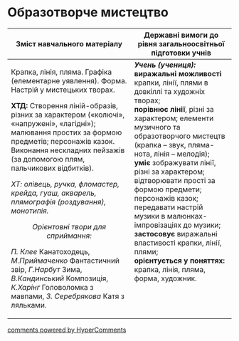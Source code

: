 <div id="hypercomments_widget" class="js-hypercomments-widget invisible"></div>

Образотворче мистецтво
=============================================

<table>
<thead>
  <tr>
    <th width="55%" align="center">Зміст навчального матеріалу</th>
    <th width="45%" align="center">Державні вимоги до рівня загальноосвітньої підготовки учнів</th>
  </tr>
</thead>
<tbody>
  <tr>
    <td width="55%" style="vertical-align:top !important;">
<p>Крапка, лінія, пляма. Графіка (елементарне уявлення). Форма. Настрій у мистецьких творах.</p>    
<p><b>ХТД:</b> Створення  ліній-образів, різних за характером («колючі», «напружені», «лагідні»); малювання простих за формою предметів; персонажів казок. Виконання нескладних пейзажів (за допомогою плям, пальчикових відбитків).</p> 
<p><i>ХТ: олівець, ручка, фломастер, крейда, гуаш, акварель, плямографія (роздування), монотипія.</i></p>
<center><i>Орієнтовні твори для сприймання:</i></center>
<p><i>П. Клее</i> Канатоходець, <i>М.Приймаченко</i> Фантастичний звір, <i>Г.Нарбут</i> Зима, <i>В.Кандинський</i> Композиція, <i>К.Харінг</i> Головоломка з мавпами, <i>З. Серебрякова</i> Катя з ляльками.</p>
	</td>
<td width="45%" style="vertical-align:top !important;"><b><i>Учень (учениця):</i></b><br>
<b>виражальні можливості</b> крапки, лінії, плями в довкіллі та художніх творах;<br>
<b>порівнює лінії</b>, різні за характером;  елементи музичного та образотворчого мистецтв (крапка – звук, пляма-нота, лінія – мелодія);<br>
<b>уміє</b> зображувати лінії, різні за характером; відтворювати  прості за формою предмети; персонажів казок;<br> передавати настрій музики в малюнках-імпровізаціях до музики;<br>
<b>застосовує</b> виражальні властивості крапки, лінії, плями;<br>
<b>орієнтується у поняттях:</b> крапка, лінія, пляма, форма, художник.<br>
	</td>
	</tr>
</tbody>
</table>

<div class="js-hypercomments-container">
<a href="http://hypercomments.com" class="hc-link" title="comments widget">comments powered by HyperComments</a>
</div>